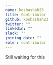 ```yaml
---
name: koshashah23
title: Contributor
github: koshashah23
twitter: ""
linkedin: ""
slack: ""
joining_date: ""
role : contributor
---
```


Still waiting for this
